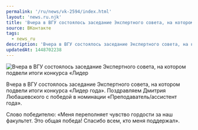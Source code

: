 ```yaml
---
permalink: '/ru/news/vk-2594/index.html'
layout: 'news.ru.njk'
title: 'Вчера в ВГУ состоялось заседание Экспертного совета, на котором подвели итоги конкурса «Лидер г'
source: ВКонтакте
tags:
  - news_ru
description: 'Вчера в ВГУ состоялось заседание Экспертного совета, на котором подвели итоги конкурса «Лидер'
updatedAt: 1448702238
---
```

![Вчера в ВГУ состоялось заседание Экспертного совета, на котором подвели итоги конкурса «Лидер](https://sun9-8.userapi.com/impf/c633922/v633922484/2433/q6fNDMugLfQ.jpg?size=604x403&quality=96&proxy=1&sign=0aaac76a008efdee9d43f0e93746353d&c_uniq_tag=vr31D0pbreL1ikbNEvmXKkZ2AHHYRczdyCH-8rAsZEM&type=album)

Вчера в ВГУ состоялось заседание Экспертного совета, на котором подвели итоги конкурса «Лидер года». Поздравляем Дмитрия Любашевского с победой в номинации «Преподаватель/ассистент года».

Слово победителю: «Меня переполняет чувство гордости за наш факультет. Это общая победа! Спасибо всем, кто меня поддержал».
